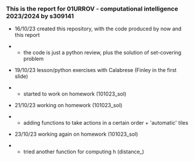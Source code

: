 ### This is the report for 01URROV - computational intelligence 2023/2024 by s309141

- 16/10/23 created this repository, with the code produced by now and this report
- - the code is just a python review, plus the solution of set-covering problem

- 19/10/23 lesson/python exercises with Calabrese (Finley in the first slide)
- - started to work on homework (101023_sol)

- 21/10/23 working on homework (101023_sol)
- - adding functions to take actions in a certain order + 'automatic' tiles

- 23/10/23 working again on homework (101023_sol)
- - tried another function for computing h (distance_)

